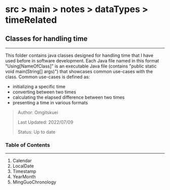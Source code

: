 # src > main > notes > dataTypes > timeRelated
## Classes for handling time
---
This folder contains java classes designed for handling time that I have used before in 
software development.
Each Java file named in this format "Using[NameOfClass]" is an executable Java file
(contains "public static void main(String[] args)") that showcases common use-cases
with the class. 
Common use-cases is defined as:
- initializing a specific time
- converting between two times
- calculating the elapsed difference between two times
- presenting a time in various formats

> Author: Omgitskuei
> 
> Last Updated: 2022/07/09
> 
> Status: Up to date

### Table of Contents
---
1.  Calendar
2.  LocalDate
3.  Timestamp
4.  YearMonth
5.  MingGuoChronology


### 
